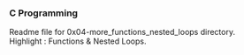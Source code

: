 ### C Programming
Readme file for 0x04-more_functions_nested_loops directory.  
Highlight : Functions & Nested Loops.
